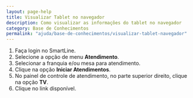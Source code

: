 ```yaml
---
layout: page-help
title: Visualizar Tablet no navegador
description: Como visualizar as informações do tablet no navegador
category: Base de Conhecimentos
permalink: "ajuda/base-de-conhecimentos/visualizar-tablet-navegador"
---
```


1. Faça login no SmartLine.
2. Selecione a opção de menu **Atendimento**.
3. Selecionar a franquia e/ou mesa para atendimento.
4. Clique na opção **Iniciar Atendimentos**.
5. No painel de controle de atendimento, no parte superior direito, clique na opção **TV**.
6. Clique no link disponível.